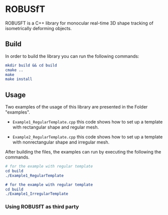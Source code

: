 # ROBUSfT

ROBUSFT is a C++ library for monocular real-time 3D shape tracking of isometrically deforming objects. 



## Build

In order to build the library you can run the following commands:

```cmake
mkdir build && cd build
cmake ..
make
make install
```
## Usage

Two examples of the usage of this library are presented in the Folder "examples". 

* `Example1_RegularTemplate.cpp` this code shows how to set up a template with rectangular shape and regular mesh.

* `Example2_RegularTemplate.cpp` this code shows how to set up a template with nonrectangular shape and irregular mesh.

After building the files, the examples can run by executing the following the commands.

```cmake
# for the example with regular template
cd build
./Example1_RegularTemplate

# for the example with regular template
cd build
./Example1_IrregularTemplate
```



### Using ROBUSfT as third party
